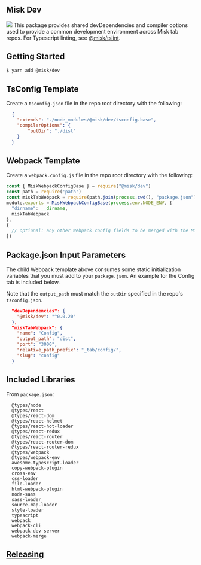 Misk Dev
---
![](https://raw.githubusercontent.com/square/misk/master/misk.png)
This package provides shared devDependencies and compiler options used to provide a common development environment across Misk tab repos. For Typescript linting, see [@misk/tslint](https://www.npmjs.com/package/@misk/tslint).

Getting Started
---
```bash
$ yarn add @misk/dev
```

TsConfig Template
---
Create a `tsconfig.json` file in the repo root directory with the following:

```JSON
  {
    "extends": "./node_modules/@misk/dev/tsconfig.base",
    "compilerOptions": {
        "outDir": "./dist"
    }
  }
```

Webpack Template
---
Create a `webpack.config.js` file in the repo root directory with the following:

```Javascript
const { MiskWebpackConfigBase } = require("@misk/dev")
const path = require('path')
const miskTabWebpack = require(path.join(process.cwd(), "package.json")).miskTabWebpack
module.exports = MiskWebpackConfigBase(process.env.NODE_ENV, {
  "dirname": __dirname,
  miskTabWebpack
},
{
  // optional: any other Webpack config fields to be merged with the Misk Webpack Base Config
})
```

Package.json Input Parameters
---
The child Webpack template above consumes some static initialization variables that you must add to your `package.json`. An example for the Config tab is included below.

Note that the `output_path` must match the `outDir` specified in the repo's `tsconfig.json`.

```JSON
  "devDependencies": {
    "@misk/dev": "^0.0.20"
  },
  "miskTabWebpack": {
    "name": "Config",
    "output_path": "dist",
    "port": "3000",
    "relative_path_prefix": "_tab/config/",
    "slug": "config"
  }
```

Included Libraries
---
From `package.json`:

```
  @types/node
  @types/react
  @types/react-dom
  @types/react-helmet
  @types/react-hot-loader
  @types/react-redux
  @types/react-router
  @types/react-router-dom
  @types/react-router-redux
  @types/webpack
  @types/webpack-env
  awesome-typescript-loader
  copy-webpack-plugin
  cross-env
  css-loader
  file-loader
  html-webpack-plugin
  node-sass
  sass-loader
  source-map-loader
  style-loader
  typescript
  webpack
  webpack-cli
  webpack-dev-server
  webpack-merge
```

[Releasing](https://github.com/square/misk/blob/master/misk/web/%40misk/RELEASING.md)
---